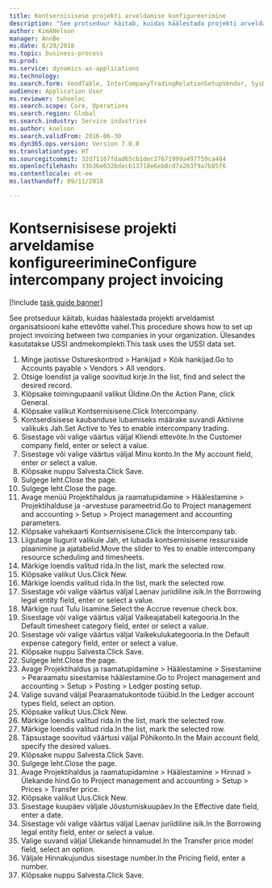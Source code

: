 ```yaml
--- 
title: Kontsernisisese projekti arveldamise konfigureerimine
description: "See protseduur käitab, kuidas häälestada projekti arveldamist organisatsiooni kahe ettevõtte vahel."
author: KimANelson
manager: AnnBe
ms.date: 8/29/2018
ms.topic: business-process
ms.prod: 
ms.service: dynamics-ax-applications
ms.technology: 
ms.search.form: VendTable, InterCompanyTradingRelationSetupVendor, SysDataAreaSelectLookup, ProjParameters, ProjPosting, ProjTransferPrice
audience: Application User
ms.reviewer: twheeloc
ms.search.scope: Core, Operations
ms.search.region: Global
ms.search.industry: Service industries
ms.author: knelson
ms.search.validFrom: 2016-06-30
ms.dyn365.ops.version: Version 7.0.0
ms.translationtype: HT
ms.sourcegitcommit: 32d71167fdad65cb1dec37671999a497759ca484
ms.openlocfilehash: 33b36e032bdecb13718e6eb8cd7a203f9a7b85f6
ms.contentlocale: et-ee
ms.lasthandoff: 09/11/2018

---
```

# <a name="configure-intercompany-project-invoicing"></a><span data-ttu-id="92768-103">Kontsernisisese projekti arveldamise konfigureerimine</span><span class="sxs-lookup"><span data-stu-id="92768-103">Configure intercompany project invoicing</span></span>

[!include [task guide banner](../../includes/task-guide-banner.md)]

<span data-ttu-id="92768-104">See protseduur käitab, kuidas häälestada projekti arveldamist organisatsiooni kahe ettevõtte vahel.</span><span class="sxs-lookup"><span data-stu-id="92768-104">This procedure shows how to set up project invoicing between two companies in your organization.</span></span> <span data-ttu-id="92768-105">Ülesandes kasutatakse USSI andmekomplekti.</span><span class="sxs-lookup"><span data-stu-id="92768-105">This task uses the USSI data set.</span></span>

1. <span data-ttu-id="92768-106">Minge jaotisse Ostureskontrod > Hankijad > Kõik hankijad.</span><span class="sxs-lookup"><span data-stu-id="92768-106">Go to Accounts payable > Vendors > All vendors.</span></span>
2. <span data-ttu-id="92768-107">Otsige loendist ja valige soovitud kirje.</span><span class="sxs-lookup"><span data-stu-id="92768-107">In the list, find and select the desired record.</span></span>
3. <span data-ttu-id="92768-108">Klõpsake toimingupaanil valikut Üldine.</span><span class="sxs-lookup"><span data-stu-id="92768-108">On the Action Pane, click General.</span></span>
4. <span data-ttu-id="92768-109">Klõpsake valikut Kontsernisisene.</span><span class="sxs-lookup"><span data-stu-id="92768-109">Click Intercompany.</span></span>
5. <span data-ttu-id="92768-110">Kontserdisisese kaubanduse lubamiseks määrake suvandi Aktiivne valikuks Jah.</span><span class="sxs-lookup"><span data-stu-id="92768-110">Set Active to Yes to enable intercompany trading.</span></span>
6. <span data-ttu-id="92768-111">Sisestage või valige väärtus väljal Kliendi ettevõte.</span><span class="sxs-lookup"><span data-stu-id="92768-111">In the Customer company field, enter or select a value.</span></span>
7. <span data-ttu-id="92768-112">Sisestage või valige väärtus väljal Minu konto.</span><span class="sxs-lookup"><span data-stu-id="92768-112">In the My account field, enter or select a value.</span></span>
8. <span data-ttu-id="92768-113">Klõpsake nuppu Salvesta.</span><span class="sxs-lookup"><span data-stu-id="92768-113">Click Save.</span></span>
9. <span data-ttu-id="92768-114">Sulgege leht.</span><span class="sxs-lookup"><span data-stu-id="92768-114">Close the page.</span></span>
10. <span data-ttu-id="92768-115">Sulgege leht.</span><span class="sxs-lookup"><span data-stu-id="92768-115">Close the page.</span></span>
11. <span data-ttu-id="92768-116">Avage menüü Projektihaldus ja raamatupidamine > Häälestamine > Projektihalduse ja -arvestuse parameetrid.</span><span class="sxs-lookup"><span data-stu-id="92768-116">Go to Project management and accounting > Setup > Project management and accounting parameters.</span></span>
12. <span data-ttu-id="92768-117">Klõpsake vahekaarti Kontsernisisene.</span><span class="sxs-lookup"><span data-stu-id="92768-117">Click the Intercompany tab.</span></span>
13. <span data-ttu-id="92768-118">Liigutage liugurit valikule Jah, et lubada kontsernisisene ressursside plaanimine ja ajatabelid.</span><span class="sxs-lookup"><span data-stu-id="92768-118">Move the slider to Yes to enable intercompany resource scheduling and timesheets.</span></span>
14. <span data-ttu-id="92768-119">Märkige loendis valitud rida.</span><span class="sxs-lookup"><span data-stu-id="92768-119">In the list, mark the selected row.</span></span>
15. <span data-ttu-id="92768-120">Klõpsake valikut Uus.</span><span class="sxs-lookup"><span data-stu-id="92768-120">Click New.</span></span>
16. <span data-ttu-id="92768-121">Märkige loendis valitud rida.</span><span class="sxs-lookup"><span data-stu-id="92768-121">In the list, mark the selected row.</span></span>
17. <span data-ttu-id="92768-122">Sisestage või valige väärtus väljal Laenav juriidiline isik.</span><span class="sxs-lookup"><span data-stu-id="92768-122">In the Borrowing legal entity field, enter or select a value.</span></span>
18. <span data-ttu-id="92768-123">Märkige ruut Tulu lisamine.</span><span class="sxs-lookup"><span data-stu-id="92768-123">Select the Accrue revenue check box.</span></span>
19. <span data-ttu-id="92768-124">Sisestage või valige väärtus väljal Vaikeajatabeli kategooria.</span><span class="sxs-lookup"><span data-stu-id="92768-124">In the Default timesheet category field, enter or select a value.</span></span>
20. <span data-ttu-id="92768-125">Sisestage või valige väärtus väljal Vaikekulukategooria.</span><span class="sxs-lookup"><span data-stu-id="92768-125">In the Default expense category field, enter or select a value.</span></span>
21. <span data-ttu-id="92768-126">Klõpsake nuppu Salvesta.</span><span class="sxs-lookup"><span data-stu-id="92768-126">Click Save.</span></span>
22. <span data-ttu-id="92768-127">Sulgege leht.</span><span class="sxs-lookup"><span data-stu-id="92768-127">Close the page.</span></span>
23. <span data-ttu-id="92768-128">Avage Projektihaldus ja raamatupidamine > Häälestamine > Sisestamine > Pearaamatu sisestamise häälestamine.</span><span class="sxs-lookup"><span data-stu-id="92768-128">Go to Project management and accounting > Setup > Posting > Ledger posting setup.</span></span>
24. <span data-ttu-id="92768-129">Valige suvand väljal Pearaamatukontode tüübid.</span><span class="sxs-lookup"><span data-stu-id="92768-129">In the Ledger account types field, select an option.</span></span>
25. <span data-ttu-id="92768-130">Klõpsake valikut Uus.</span><span class="sxs-lookup"><span data-stu-id="92768-130">Click New.</span></span>
26. <span data-ttu-id="92768-131">Märkige loendis valitud rida.</span><span class="sxs-lookup"><span data-stu-id="92768-131">In the list, mark the selected row.</span></span>
27. <span data-ttu-id="92768-132">Märkige loendis valitud rida.</span><span class="sxs-lookup"><span data-stu-id="92768-132">In the list, mark the selected row.</span></span>
28. <span data-ttu-id="92768-133">Täpsustage soovitud väärtusi väljal Põhikonto.</span><span class="sxs-lookup"><span data-stu-id="92768-133">In the Main account field, specify the desired values.</span></span>
29. <span data-ttu-id="92768-134">Klõpsake nuppu Salvesta.</span><span class="sxs-lookup"><span data-stu-id="92768-134">Click Save.</span></span>
30. <span data-ttu-id="92768-135">Sulgege leht.</span><span class="sxs-lookup"><span data-stu-id="92768-135">Close the page.</span></span>
31. <span data-ttu-id="92768-136">Avage Projektihaldus ja raamatupidamine > Häälestamine > Hinnad > Ülekande hind.</span><span class="sxs-lookup"><span data-stu-id="92768-136">Go to Project management and accounting > Setup > Prices > Transfer price.</span></span>
32. <span data-ttu-id="92768-137">Klõpsake valikut Uus.</span><span class="sxs-lookup"><span data-stu-id="92768-137">Click New.</span></span>
33. <span data-ttu-id="92768-138">Sisestage kuupäev väljale Jõustumiskuupäev.</span><span class="sxs-lookup"><span data-stu-id="92768-138">In the Effective date field, enter a date.</span></span>
34. <span data-ttu-id="92768-139">Sisestage või valige väärtus väljal Laenav juriidiline isik.</span><span class="sxs-lookup"><span data-stu-id="92768-139">In the Borrowing legal entity field, enter or select a value.</span></span>
35. <span data-ttu-id="92768-140">Valige suvand väljal Ülekande hinnamudel.</span><span class="sxs-lookup"><span data-stu-id="92768-140">In the Transfer price model field, select an option.</span></span>
36. <span data-ttu-id="92768-141">Väljale Hinnakujundus sisestage number.</span><span class="sxs-lookup"><span data-stu-id="92768-141">In the Pricing field, enter a number.</span></span>
37. <span data-ttu-id="92768-142">Klõpsake nuppu Salvesta.</span><span class="sxs-lookup"><span data-stu-id="92768-142">Click Save.</span></span>


